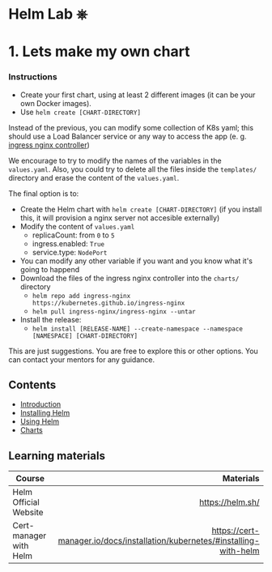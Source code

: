 # Helm Lab ⎈

# 1. Lets make my own chart

### Instructions
- Create your first chart, using at least 2 different images (it can be your own Docker images).
- Use `helm create [CHART-DIRECTORY]`

Instead of the previous, you can modify some collection of K8s yaml; this should use a Load Balancer
service or any way to access the app (e. g. [ingress nginx controller](https://artifacthub.io/packages/helm/ingress-nginx/ingress-nginx))

We encourage to try to modify the names of the variables in the `values.yaml`. Also, you could try
to delete all the files inside the `templates/` directory and erase the content of the `values.yaml`.

The final option is to:
- Create the Helm chart with `helm create [CHART-DIRECTORY]` (if you install this, it will provision 
a nginx server not accesible externally)
- Modify the content of `values.yaml`
    - replicaCount: from `0` to `5`
    - ingress.enabled: `True`
    - service.type: `NodePort`
- You can modify any other variable if you want and you know what it's going to happend
- Download the files of the ingress nginx controller into the `charts/` directory
    - `helm repo add ingress-nginx https://kubernetes.github.io/ingress-nginx`
    - `helm pull ingress-nginx/ingress-nginx --untar`
- Install the release:
    - `helm install [RELEASE-NAME] --create-namespace --namespace [NAMESPACE] [CHART-DIRECTORY]`


This are just suggestions. You are free to explore this or other options. You can contact your mentors
for any guidance.

## Contents
- [Introduction](/sprint-4/helm_extras/Introduction.md)    
- [Installing Helm](/sprint-4/helm_extras/Installing_Helm.md)
- [Using Helm](/sprint-4/helm_extras/Using_Helm.md)
- [Charts](/sprint-4/helm_extras/Charts.md)

## Learning materials
| Course | Materials |
| ----------- |-------------:|
| Helm Official Website | https://helm.sh/ |
| Cert-manager with Helm    | https://cert-manager.io/docs/installation/kubernetes/#installing-with-helm |

